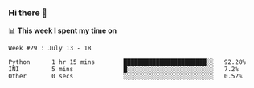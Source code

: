 ### Hi there 👋

<!--
**Kyomotoi/Kyomotoi** is a ✨ _special_ ✨ repository because its `README.md` (this file) appears on your GitHub profile.

Here are some ideas to get you started:

- 🔭 I’m currently working on ...
- 🌱 I’m currently learning ...
- 👯 I’m looking to collaborate on ...
- 🤔 I’m looking for help with ...
- 💬 Ask me about ...
- 📫 How to reach me: ...
- 😄 Pronouns: ...
- ⚡ Fun fact: ...
-->

📊 **This week I spent my time on**

<!--START_SECTION:waka-->
```text
Week #29 : July 13 - 18

Python      1 hr 15 mins        ███████████████████████░░   92.28% 
INI         5 mins              █░░░░░░░░░░░░░░░░░░░░░░░░   7.2% 
Other       0 secs              ░░░░░░░░░░░░░░░░░░░░░░░░░   0.52%
```
<!--END_SECTION:waka-->
